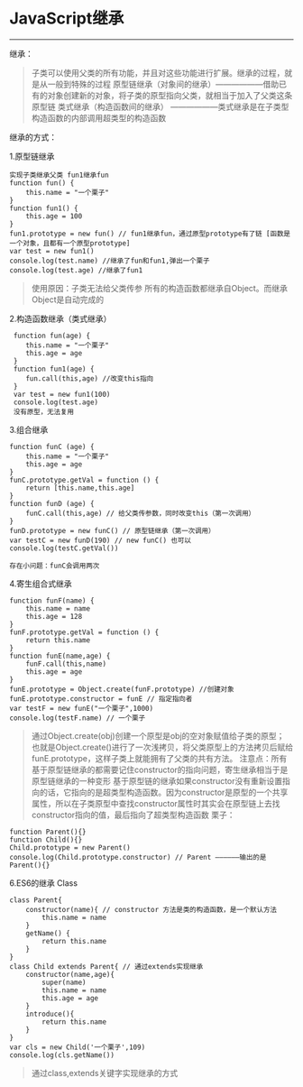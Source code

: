 # JavaScript继承


---

继承：

> 子类可以使用父类的所有功能，并且对这些功能进行扩展。继承的过程，就是从一般到特殊的过程
原型链继承（对象间的继承）——————借助已有的对象创建新的对象，将子类的原型指向父类，就相当于加入了父类这条原型链
类式继承（构造函数间的继承） ——————类式继承是在子类型构造函数的内部调用超类型的构造函数


继承的方式：

1.原型链继承

```
实现子类继承父类 fun1继承fun
function fun() {
    this.name = "一个栗子"
}
function fun1() {
    this.age = 100
}
fun1.prototype = new fun() // fun1继承fun，通过原型prototype有了链 [函数是一个对象，且都有一个原型prototype]
var test = new fun1()
console.log(test.name) //继承了fun和fun1,弹出一个栗子
console.log(test.age) //继承了fun1
```

>使用原因：子类无法给父类传参 
所有的构造函数都继承自Object。而继承Object是自动完成的

2.构造函数继承（类式继承）
```
 function fun(age) {
    this.name = "一个栗子"
    this.age = age
 }
 function fun1(age) {
    fun.call(this,age) //改变this指向
 }
 var test = new fun1(100)
 console.log(test.age)
 没有原型，无法复用
```
3.组合继承

```
function funC (age) {
	this.name = "一个栗子"
	this.age = age
}
funC.prototype.getVal = function () {
	return [this.name,this.age]
}
function funD (age) {
	funC.call(this,age) // 给父类传参数，同时改变this（第一次调用）
}
funD.prototype = new funC() // 原型链继承（第一次调用）
var testC = new funD(190) // new funC() 也可以
console.log(testC.getVal())

存在小问题：funC会调用两次
```
4.寄生组合式继承

```
function funF(name) {
	this.name = name
	this.age = 128
}
funF.prototype.getVal = function () {
	return this.name
}
function funE(name,age) {
	funF.call(this,name)
	this.age = age
}
funE.prototype = Object.create(funF.prototype) //创建对象 
funE.prototype.constructor = funE // 指定指向者
var testF = new funE("一个栗子",1000)
console.log(testF.name) // 一个栗子
```

> 通过Object.create(obj)创建一个原型是obj的空对象赋值给子类的原型；
也就是Object.create()进行了一次浅拷贝，将父类原型上的方法拷贝后赋给funE.prototype，这样子类上就能拥有了父类的共有方法。
注意点：所有基于原型链继承的都需要记住constructor的指向问题，寄生继承相当于是原型链继承的一种变形
基于原型链的继承如果constructor没有重新设置指向的话，它指向的是超类型构造函数。因为constructor是原型的一个共享属性，所以在子类原型中查找constructor属性时其实会在原型链上去找constructor指向的值，最后指向了超类型构造函数
栗子：
```
function Parent(){}
function Child(){}
Child.prototype = new Parent()
console.log(Child.prototype.constructor) // Parent ——————输出的是Parent(){}
```
6.ES6的继承 Class

```
class Parent{
	constructor(name){ // constructor 方法是类的构造函数，是一个默认方法
		this.name = name
	}
	getName() {
		return this.name
	}
}
class Child extends Parent{ // 通过extends实现继承
	constructor(name,age){
		super(name)
		this.name = name
		this.age = age
	}
	introduce(){
		return this.name
	}
}
var cls = new Child('一个栗子',109)
console.log(cls.getName())
```

> 通过class,extends关键字实现继承的方式
